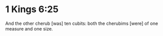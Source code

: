 # 1 Kings 6:25

And the other cherub [was] ten cubits: both the cherubims [were] of one measure and one size.